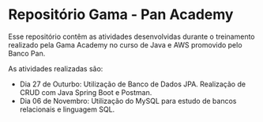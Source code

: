 # Repositório Gama - Pan Academy

Esse repositório contêm as atividades desenvolvidas durante o treinamento realizado pela Gama Academy no curso de Java e AWS promovido pelo Banco Pan.

As atividades realizadas são:

- Dia 27 de Outurbo: Utilização de Banco de Dados JPA. Realização de CRUD com Java Spring Boot e Postman.
- Dia 06 de Novembro: Utilização do MySQL para estudo de bancos relacionais e linguagem SQL.
